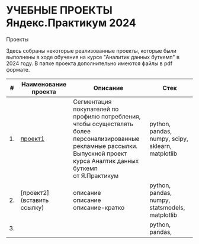 # УЧЕБНЫЕ ПРОЕКТЫ Яндекс.Практикум 2024
Проекты

Здесь собраны некоторые реализованные проекты,  которые были выполнены в ходе обучения на курсе "Аналитик данных буткемп" в 2024 году.
В папке проекта дополнительно имеются файлы в pdf формате. 

| #    | Наименование проекта                | Описание                                                     | Стек                                                         |
| ---- | ------------------------------------------------------------ | ------------------------------------------------------------ | ------------------------------------------------------------ |
| 1.   | [проект1](https://github.com/brykovskaya/educational_projects/tree/main/project10_e_commerce) | Сегментация покупателей по профилю потребления,<br/>чтобы осуществлять более персонализированные<br/>рекламные рассылки.<br/>Выпускной проект <br/>курса Аналтик данных буткемп <br/>от Я.Практикум| python, pandas, numpy, scipy, sklearn, matplotlib       |
| 2.   |[проект2](вставить ссылку)  | описание <br/>описание <br/>описание-кратко  | python, pandas, numpy, statsmodels,   matplotlib |
| 3.   |  |         | python, pandas,     |

